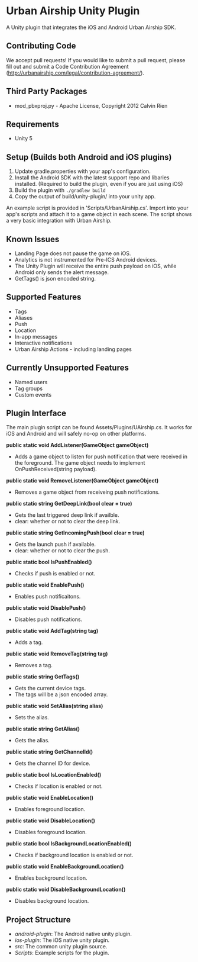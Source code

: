 Urban Airship Unity Plugin
==========================
A Unity plugin that integrates the iOS and Android Urban Airship SDK.

Contributing Code
-----------------
We accept pull requests! If you would like to submit a pull request, please fill out and submit a
Code Contribution Agreement (http://urbanairship.com/legal/contribution-agreement/).

Third Party Packages
--------------------
 - mod_pbxproj.py - Apache License, Copyright 2012 Calvin Rien

Requirements
------------
 - Unity 5

Setup (Builds both Android and iOS plugins)
-------------------------------------------
1. Update gradle.properties with your app's configuration.
2. Install the Android SDK with the latest support repo and libaries installed. (Required to build the plugin, even if you are just using iOS)
3. Build the plugin with `./gradlew build`
4. Copy the output of build/unity-plugin/ into your unity app.

An example script is provided in 'Scripts/UrbanAirship.cs'. Import into your app's scripts and attach it to a game object in each scene. The script
shows a very basic integration with Urban Airship.

Known Issues
------------
- Landing Page does not pause the game on iOS.
- Analytics is not instrumented for Pre-ICS Android devices.
- The Unity Plugin will receive the entire push payload on iOS, while Android only sends the alert message.
- GetTags() is json encoded string.  

Supported Features
------------------
- Tags
- Aliases
- Push
- Location
- In-app messages
- Interactive notifications
- Urban Airship Actions - including landing pages

Currently Unsupported Features
------------------------------
- Named users
- Tag groups
- Custom events

Plugin Interface
---------------
The main plugin script can be found Assets/Plugins/UAirship.cs. It works for iOS and Android and will safely no-op on other platforms.

**public static void AddListener(GameObject gameObject)**
 - Adds a game object to listen for push notification that were received in the foreground.  The game object needs to implement OnPushReceived(string payload).

**public static void RemoveListener(GameObject gameObject)**
 - Removes a game object from receiveing push notifications.

**public static string GetDeepLink(bool clear = true)**
 - Gets the last triggered deep link if availble.
 - clear: whether or not to clear the deep link.

**public static string GetIncomingPush(bool clear = true)**
- Gets the launch push if available.
- clear: whether or not to clear the push.

**public static bool IsPushEnabled()**
- Checks if push is enabled or not.

**public static void EnablePush()**
- Enables push notificaitons.

**public static void DisablePush()**
- Disables push notifications.

**public static void AddTag(string tag)**
- Adds a tag.

**public static void RemoveTag(string tag)**
- Removes a tag.

**public static string GetTags()**
- Gets the current device tags.
- The tags will be a json encoded array.

**public static	void SetAlias(string alias)**
- Sets the alias.

**public static	string GetAlias()**
- Gets the alias.

**public static	string GetChannelId()**
- Gets the channel ID for device.

**public static	bool IsLocationEnabled()**
- Checks if location is enabled or not.

**public static	void EnableLocation()**
- Enables foreground location.

**public static	void DisableLocation()**
- Disables foreground location.

**public static	bool IsBackgroundLocationEnabled()**
- Checks if background location is enabled or not.

**public static	void EnableBackgroundLocation()**
- Enables background location.

**public static	void DisableBackgroundLocation()**
- Disables background location.

Project Structure
-----------------
- *android-plugin*: The Android native unity plugin.
- *ios-plugin*: The iOS native unity plugin.
- *src*: The common unity plugin source.
- *Scripts*: Example scripts for the plugin.


